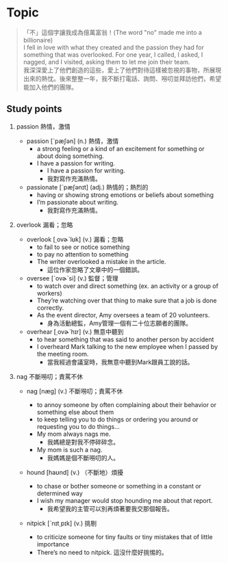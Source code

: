 # Topic

> 「不」這個字讓我成為億萬富翁！(The word "no" made me into a billionaire)<br>
> I fell in love with what they created and the passion they had for something that was overlooked. For one year, I called, I asked, I nagged, and I visited, asking them to let me join their team.<br>
> 我深深愛上了他們創造的這些，愛上了他們對待這樣被忽視的事物，所展現出來的熱忱。後來整整一年，我不斷打電話、詢問、嘮叨並拜訪他們，希望能加入他們的團隊。<br>

## Study points
1. passion  熱情，激情
    * passion  [ˋpæʃən]  (n.)  熱情，激情
        - a strong feeling or a kind of an excitement for something or about doing something.
        - I have a passion for writing.
            + I have a passion for writing.
            + 我對寫作充滿熱情。
    * passionate  [ˋpæʃənɪt]  (adj.)  熱情的；熱烈的
        - having or showing strong emotions or beliefs about something
        - I’m passionate about writing.
            + 我對寫作充滿熱情。

2. overlook  漏看；忽略
    * overlook  [͵ovɚˋlʊk]  (v.)  漏看；忽略
        - to fail to see or notice something
        - to pay no attention to something
        - The writer overlooked a mistake in the article.
            + 這位作家忽略了文章中的一個錯誤。
    * oversee  [ˋovɚˋsi]  (v.)  監督；管理
        - to watch over and direct something (ex. an activity or a group of workers)
        - They’re watching over that thing to make sure that a job is done correctly.
        - As the event director, Amy oversees a team of 20 volunteers.
            + 身為活動總監，Amy管理一個有二十位志願者的團隊。
    * overhear  [͵ovɚˋhɪr]  (v.)  無意中聽到
        - to hear something that was said to another person by accident
        - I overheard Mark talking to the new  employee when I passed by the meeting room.
            + 當我經過會議室時，我無意中聽到Mark跟員工說的話。

3. nag  不斷嘮叨；責罵不休
    * nag  [næg]  (v.)  不斷嘮叨；責罵不休
        - to annoy someone by often complaining about their behavior or something else about them
        - to keep telling you to do things or ordering you around or requesting you to do things…
        - My mom always nags me.
            + 我媽總是對我不停碎碎念。
        - My mom is such a nag.
            + 我媽媽是個不斷嘮叨的人。

    * hound  [haʊnd]  (v.)  （不斷地）煩擾
        - to chase or bother someone or something in a constant or determined way
        - I wish my manager would stop hounding me about that report.
            + 我希望我的主管可以別再煩著要我交那個報告。
    * nitpick  [ˋnɪt͵pɪk]  (v.)  挑剔
        - to criticize someone for tiny faults or tiny mistakes that of little importance
        - There’s no need to nitpick.
            這沒什麼好挑惕的。
